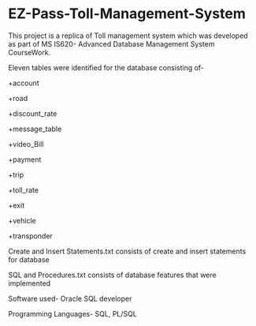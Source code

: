 # EZ-Pass-Toll-Management-System
This project is a replica of Toll management system which was developed as part of MS IS620- Advanced Database Management System CourseWork.

Eleven tables were identified for the database consisting of-

 +account
 
 +road
 
 +discount_rate 
 
 +message_table
 
 +video_Bill 
 
 +payment 
 
 +trip 
 
 +toll_rate 
 
 +exit 
 
 +vehicle 
 
 +transponder 
 
 
 Create and Insert Statements.txt consists of create and insert statements for database
 
 SQL and Procedures.txt consists of database features that were implemented
 
Software used- Oracle SQL developer

Programming Languages- SQL, PL/SQL
